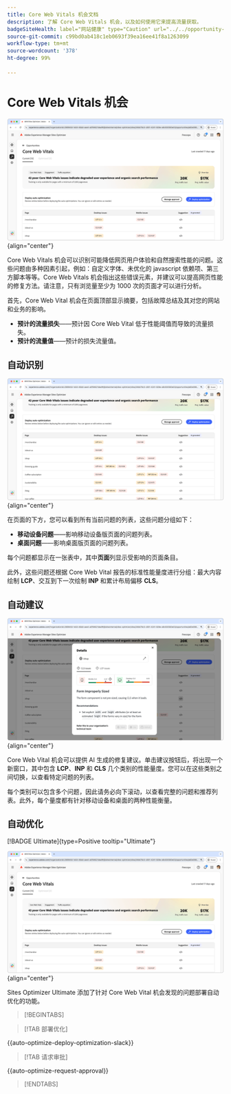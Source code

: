 ```yaml
---
title: Core Web Vitals 机会文档
description: 了解 Core Web Vitals 机会，以及如何使用它来提高流量获取。
badgeSiteHealth: label="网站健康" type="Caution" url="../../opportunity-types/site-health.md" tooltip="网站健康"
source-git-commit: c99bd0ab418c1eb0693f39ea16ee41f8a1263099
workflow-type: tm+mt
source-wordcount: '378'
ht-degree: 99%

---
```



# Core Web Vitals 机会

![Core Web Vitals 机会](./assets/core-web-vitals/hero.png){align="center"}

Core Web Vitals 机会可以识别可能降低网页用户体验和自然搜索性能的问题。这些问题由多种因素引起，例如：自定义字体、未优化的 javascript 依赖项、第三方脚本等等。Core Web Vitals 机会指出这些错误元素，并建议可以提高网页性能的修复方法。请注意，只有浏览量至少为 1000 次的页面才可以进行分析。

首先，Core Web Vital 机会在页面顶部显示摘要，包括故障总结及其对您的网站和业务的影响。

* **预计的流量损失**——预计因 Core Web Vital 低于性能阈值而导致的流量损失。
* **预计的流量值**——预计的损失流量值。

## 自动识别

![自动识别 Core Web Vital](./assets/core-web-vitals/auto-identify.png){align="center"}

在页面的下方，您可以看到所有当前问题的列表，这些问题分组如下：

* **移动设备问题**——影响移动设备版页面的问题列表。
* **桌面问题**——影响桌面版页面的问题列表。

每个问题都显示在一张表中，其中&#x200B;**页面**&#x200B;列显示受影响的页面条目。

此外，这些问题还根据 Core Web Vital 报告的标准性能量度进行分组：最大内容绘制 **LCP**、交互到下一次绘制 **INP** 和累计布局偏移 **CLS**。

## 自动建议

![自动建议 Core Web Vital 机会](./assets/core-web-vitals/auto-suggest.png){align="center"}

Core Web Vital 机会可以提供 AI 生成的修复建议。单击建议按钮后，将出现一个新窗口，其中包含 **LCP**、**INP** 和 **CLS** 几个类别的性能量度。您可以在这些类别之间切换，以查看特定问题的列表。

每个类别可以包含多个问题，因此请务必向下滚动，以查看完整的问题和推荐列表。此外，每个量度都有针对移动设备和桌面的两种性能衡量。

## 自动优化

[!BADGE Ultimate]{type=Positive tooltip="Ultimate"}

![自动优化 Core Web Vital 机会](./assets/core-web-vitals/auto-optimize.png){align="center"}

Sites Optimizer Ultimate 添加了针对 Core Web Vital 机会发现的问题部署自动优化的功能。<!--- TBD-need more in-depth and opportunity specific information here. What does the auto-optimization do?-->

>[!BEGINTABS]

>[!TAB 部署优化]

{{auto-optimize-deploy-optimization-slack}}

>[!TAB 请求审批]

{{auto-optimize-request-approval}}

>[!ENDTABS]

